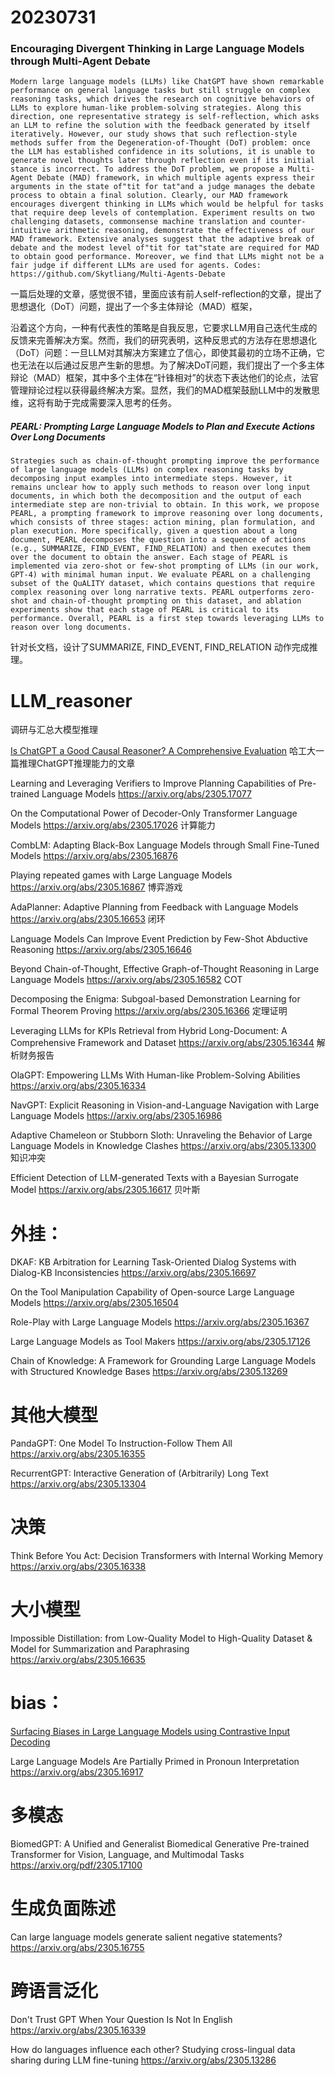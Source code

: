 # 20230731

### Encouraging Divergent Thinking in Large Language Models through Multi-Agent Debate
```
Modern large language models (LLMs) like ChatGPT have shown remarkable performance on general language tasks but still struggle on complex reasoning tasks, which drives the research on cognitive behaviors of LLMs to explore human-like problem-solving strategies. Along this direction, one representative strategy is self-reflection, which asks an LLM to refine the solution with the feedback generated by itself iteratively. However, our study shows that such reflection-style methods suffer from the Degeneration-of-Thought (DoT) problem: once the LLM has established confidence in its solutions, it is unable to generate novel thoughts later through reflection even if its initial stance is incorrect. To address the DoT problem, we propose a Multi-Agent Debate (MAD) framework, in which multiple agents express their arguments in the state of"tit for tat"and a judge manages the debate process to obtain a final solution. Clearly, our MAD framework encourages divergent thinking in LLMs which would be helpful for tasks that require deep levels of contemplation. Experiment results on two challenging datasets, commonsense machine translation and counter-intuitive arithmetic reasoning, demonstrate the effectiveness of our MAD framework. Extensive analyses suggest that the adaptive break of debate and the modest level of"tit for tat"state are required for MAD to obtain good performance. Moreover, we find that LLMs might not be a fair judge if different LLMs are used for agents. Codes: https://github.com/Skytliang/Multi-Agents-Debate
```
一篇后处理的文章，感觉很不错，里面应该有前人self-reflection的文章，提出了思想退化（DoT）问题，提出了一个多主体辩论（MAD）框架，

沿着这个方向，一种有代表性的策略是自我反思，它要求LLM用自己迭代生成的反馈来完善解决方案。然而，我们的研究表明，这种反思式的方法存在思想退化（DoT）问题：一旦LLM对其解决方案建立了信心，即使其最初的立场不正确，它也无法在以后通过反思产生新的思想。为了解决DoT问题，我们提出了一个多主体辩论（MAD）框架，其中多个主体在“针锋相对”的状态下表达他们的论点，法官管理辩论过程以获得最终解决方案。显然，我们的MAD框架鼓励LLM中的发散思维，这将有助于完成需要深入思考的任务。



##### PEARL: Prompting Large Language Models to Plan and Execute Actions Over Long Documents
```
Strategies such as chain-of-thought prompting improve the performance of large language models (LLMs) on complex reasoning tasks by decomposing input examples into intermediate steps. However, it remains unclear how to apply such methods to reason over long input documents, in which both the decomposition and the output of each intermediate step are non-trivial to obtain. In this work, we propose PEARL, a prompting framework to improve reasoning over long documents, which consists of three stages: action mining, plan formulation, and plan execution. More specifically, given a question about a long document, PEARL decomposes the question into a sequence of actions (e.g., SUMMARIZE, FIND_EVENT, FIND_RELATION) and then executes them over the document to obtain the answer. Each stage of PEARL is implemented via zero-shot or few-shot prompting of LLMs (in our work, GPT-4) with minimal human input. We evaluate PEARL on a challenging subset of the QuALITY dataset, which contains questions that require complex reasoning over long narrative texts. PEARL outperforms zero-shot and chain-of-thought prompting on this dataset, and ablation experiments show that each stage of PEARL is critical to its performance. Overall, PEARL is a first step towards leveraging LLMs to reason over long documents.
```
针对长文档，设计了SUMMARIZE, FIND_EVENT, FIND_RELATION 动作完成推理。





# LLM_reasoner
调研与汇总大模型推理


[Is ChatGPT a Good Causal Reasoner? A Comprehensive Evaluation](https://arxiv.org/abs/2305.07375)
哈工大一篇推理ChatGPT推理能力的文章

Learning and Leveraging Verifiers to Improve Planning Capabilities of Pre-trained Language Models https://arxiv.org/abs/2305.17077

On the Computational Power of Decoder-Only Transformer Language Models https://arxiv.org/abs/2305.17026 计算能力

CombLM: Adapting Black-Box Language Models through Small Fine-Tuned Models https://arxiv.org/abs/2305.16876

Playing repeated games with Large Language Models https://arxiv.org/abs/2305.16867 博弈游戏

AdaPlanner: Adaptive Planning from Feedback with Language Models https://arxiv.org/abs/2305.16653 闭环

Language Models Can Improve Event Prediction by Few-Shot Abductive Reasoning https://arxiv.org/abs/2305.16646

Beyond Chain-of-Thought, Effective Graph-of-Thought Reasoning in Large Language Models https://arxiv.org/abs/2305.16582 COT

Decomposing the Enigma: Subgoal-based Demonstration Learning for Formal Theorem Proving https://arxiv.org/abs/2305.16366 定理证明

Leveraging LLMs for KPIs Retrieval from Hybrid Long-Document: A Comprehensive Framework and Dataset https://arxiv.org/abs/2305.16344 解析财务报告

OlaGPT: Empowering LLMs With Human-like Problem-Solving Abilities https://arxiv.org/abs/2305.16334

NavGPT: Explicit Reasoning in Vision-and-Language Navigation with Large Language Models https://arxiv.org/abs/2305.16986

Adaptive Chameleon or Stubborn Sloth: Unraveling the Behavior of Large Language Models in Knowledge Clashes https://arxiv.org/abs/2305.13300 知识冲突

Efficient Detection of LLM-generated Texts with a Bayesian Surrogate Model https://arxiv.org/abs/2305.16617 贝叶斯

# 外挂：
DKAF: KB Arbitration for Learning Task-Oriented Dialog Systems with Dialog-KB Inconsistencies https://arxiv.org/abs/2305.16697

On the Tool Manipulation Capability of Open-source Large Language Models https://arxiv.org/abs/2305.16504

Role-Play with Large Language Models https://arxiv.org/abs/2305.16367

Large Language Models as Tool Makers https://arxiv.org/abs/2305.17126

Chain of Knowledge: A Framework for Grounding Large Language Models with Structured Knowledge Bases https://arxiv.org/abs/2305.13269

# 其他大模型

PandaGPT: One Model To Instruction-Follow Them All https://arxiv.org/abs/2305.16355

RecurrentGPT: Interactive Generation of (Arbitrarily) Long Text https://arxiv.org/abs/2305.13304

# 决策
Think Before You Act: Decision Transformers with Internal Working Memory https://arxiv.org/abs/2305.16338

# 大小模型
Impossible Distillation: from Low-Quality Model to High-Quality Dataset & Model for Summarization and Paraphrasing https://arxiv.org/abs/2305.16635

# bias：
[Surfacing Biases in Large Language Models using Contrastive Input Decoding](https://arxiv.org/abs/2305.07378)

Large Language Models Are Partially Primed in Pronoun Interpretation https://arxiv.org/abs/2305.16917

# 多模态
BiomedGPT: A Unified and Generalist Biomedical Generative Pre-trained Transformer for Vision, Language, and Multimodal Tasks https://arxiv.org/pdf/2305.17100

# 生成负面陈述
Can large language models generate salient negative statements? https://arxiv.org/abs/2305.16755

# 跨语言泛化
Don't Trust GPT When Your Question Is Not In English https://arxiv.org/abs/2305.16339

How do languages influence each other? Studying cross-lingual data sharing during LLM fine-tuning https://arxiv.org/abs/2305.13286
